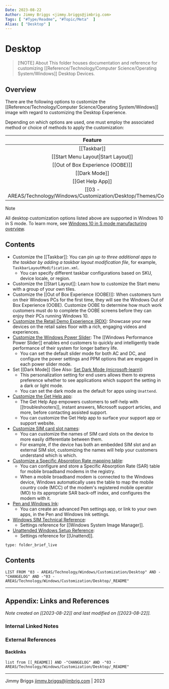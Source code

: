 ```yaml
---
Date: 2023-08-22
Author: Jimmy Briggs <jimmy.briggs@jimbrig.com>
Tags: [ "#Type/Readme", "#Topic/Meta"  ]
Alias: [ "Desktop" ]
---
```


# Desktop

> [!NOTE] About
> This folder houses documentation and reference for customizing [[Reference/Technology/Computer Science/Operating System/Windows]] Desktop Devices.

## Overview

There are the following options to customize the [[Reference/Technology/Computer Science/Operating System/Windows]] image with regard to customizing the Desktop Experience.

Depending on which options are used, one must employ the associated method or choice of methods to apply the customization:

| Feature | Unattend | Modification File|
|:---:|:---:|:---:|
| [[Taskbar]] | Subset | `TaskbarLayoutModification.xml` |
| [[Start Menu Layout\|Start Layout]] | Subset | `LayoutModification.xml` |
| [[Out of Box Experience (OOBE)]] | Subset | `OOBE.xml` |
| [[Dark Mode]] | Yes | `Unattend.xml` |
| [[Get Help App]] | Yes | `Unattend.xml` |
| [[03 - AREAS/Technology/Windows/Customization/Desktop/Themes/Colors]] | Yes | `Unattend.xml` |

> [!NOTE] 
> All desktop customization options listed above are supported in Windows 10 in S mode. 
> To learn more, see [Windows 10 in S mode manufacturing overview](https://learn.microsoft.com/en-us/windows-hardware/manufacture/desktop/windows-10-s-overview).

## Contents

- Customize the [[Taskbar]]: You can pin *up to three additional apps to the taskbar by adding a taskbar layout modification file*, for example, `TaskbarLayoutModification.xml`. 
	- You can specify different taskbar configurations based on SKU, device locale, or region.
- Customize the [[Start Layout]]: Learn how to customize the Start menu with a group of your own tiles.
- Customize the [[Out of Box Experience (OOBE)]]: When customers turn on their Windows PCs for the first time, they will see the Windows Out of Box Experience (OOBE). Customize OOBE to determine how much work customers must do to complete the OOBE screens before they can enjoy their PCs running Windows 10.
- [Customize the Retail Demo Experience (RDX)](https://learn.microsoft.com/en-us/windows-hardware/customize/desktop/retail-demo-experience): Showcase your new devices on the retail sales floor with a rich, engaging videos and experiences.
- [Customize the Windows Power Slider](https://learn.microsoft.com/en-us/windows-hardware/customize/desktop/customize-power-slider): The [[Windows Performance Power Slider]] enables end customers to quickly and intelligently trade performance of their system for longer battery life. 
	- You can set the default slider mode for both AC and DC, and configure the power settings and PPM options that are engaged in each power slider mode.
- Set [[Dark Mode]] (See Also: [Set Dark Mode (microsoft-learn)](https://learn.microsoft.com/en-us/windows-hardware/customize/desktop/set-dark-mode)) 
	- This personalization setting for end users allows them to express preference whether to see applications which support the setting in a dark or light mode.
	- You can set the dark mode as the default for apps using `Unattend`.
- [Customize the Get Help app](https://learn.microsoft.com/en-us/windows-hardware/customize/desktop/customize-get-help-app): 
	- The Get Help App empowers customers to self-help with [[troubleshooters]], instant answers, Microsoft support articles, and more, before contacting assisted support. 
	- You can customize the Get Help app to surface your support app or support website.
- [Customize SIM card slot names](https://learn.microsoft.com/en-us/windows-hardware/customize/desktop/customize-sim-card-slot-names):
	- You can customize the names of SIM card slots on the device to more easily differentiate between them. 
	- For example, if the device has both an embedded SIM slot and an external SIM slot, customizing the names will help your customers understand which is which.
- [Customize a Specific Absorption Rate mapping table](https://learn.microsoft.com/en-us/windows-hardware/customize/desktop/customize-sar-mapping-table):
	- You can configure and store a Specific Absorption Rate (SAR) table for mobile broadband modems in the registry.
	- When a mobile broadband modem is connected to the Windows device, Windows automatically uses the table to map the mobile country code (MCC) of the modem's registered mobile operator (MO) to its appropriate SAR back-off index, and configures the modem with it.
- [Pen and Windows Ink](https://learn.microsoft.com/en-us/windows-hardware/customize/desktop/pen-and-ink):
	- You can create an advanced Pen settings app, or link to your own apps, in the Pen and Windows Ink settings.
- [Windows SIM Technical Reference](https://learn.microsoft.com/en-us/windows-hardware/customize/desktop/wsim/windows-system-image-manager-technical-reference):
	- Settings reference for [[Windows System Image Manager]].
- [Unattended Windows Setup Reference](https://learn.microsoft.com/en-us/windows-hardware/customize/desktop/unattend/):
	- Settings reference for [[Unattend]].

```ccard
type: folder_brief_live
```
 

## Contents

```dataview
LIST FROM "03 - AREAS/Technology/Windows/Customization/Desktop" AND -"CHANGELOG" AND -"03 - AREAS/Technology/Windows/Customization/Desktop/_README"
```

***

## Appendix: Links and References

*Note created on [[2023-08-22]] and last modified on [[2023-08-22]].*

### Internal Linked Notes

### External References

#### Backlinks

```dataview
list from [[_README]] AND -"CHANGELOG" AND -"03 - AREAS/Technology/Windows/Customization/Desktop/_README"
```


***

Jimmy Briggs <jimmy.briggs@jimbrig.com> | 2023
